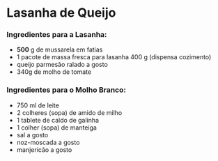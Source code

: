 # Lasanha de Queijo ​

### Ingredientes para a Lasanha:

- **500** g de mussarela em fatias
- 1 pacote de massa fresca para lasanha 400 g (dispensa cozimento)
- queijo parmesão ralado a gosto
- 340g de molho de tomate

### Ingredientes para o Molho Branco:

- 750 ml de leite
- 2 colheres (sopa) de amido de milho
- 1 tablete de caldo de galinha
- 1 colher (sopa) de manteiga
- sal a gosto
- noz-moscada a gosto
- manjericão a gosto

